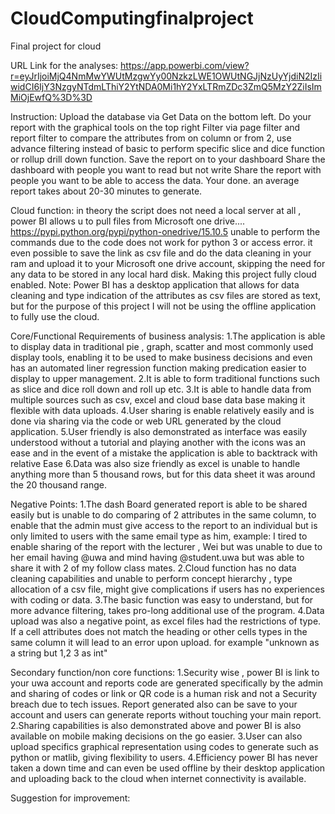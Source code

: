 # CloudComputingfinalproject
Final project for cloud

URL Link for the analyses:
https://app.powerbi.com/view?r=eyJrIjoiMjQ4NmMwYWUtMzgwYy00NzkzLWE1OWUtNGJjNzUyYjdiN2IzIiwidCI6IjY3NzgyNTdmLThiY2YtNDA0Mi1hY2YxLTRmZDc3ZmQ5MzY2ZiIsImMiOjEwfQ%3D%3D

Instruction:
Upload the database via Get Data on the bottom left.
Do your report with the graphical tools on the top right
Filter via page filter and report filter to compare the attributes from on column or from 2, use advance filtering instead of basic to perform specific slice and dice function or rollup drill down function.
Save the report on to your dashboard
Share the dashboard with people you want to read but not write
Share the report with people you want to be able to access the data.
Your done.
an average report takes about 20-30 minutes to generate.

Cloud function:
in theory the script does not need a local server at all , power BI allows u to pull files from Microsoft one drive....
https://pypi.python.org/pypi/python-onedrive/15.10.5
unable to perform the commands due to the code does not work for python 3 or access error.
it even possible to save the link as csv file and do the data cleaning in your ram and upload it to your Microsoft one drive account, skipping the need for any data to be stored in any local hard disk.
Making this project fully cloud enabled.
Note: Power BI has a desktop application that allows for data cleaning and type indication of the attributes as csv files are stored as text, but for the purpose of this project I will not be using the
offline application to fully use the cloud.

Core/Functional Requirements of business analysis:
1.The application is able to display data in traditional pie , graph, scatter and most commonly used display tools, enabling it to be used to make business decisions and even has an automated liner regression function making predication easier to display to upper management.
2.It is able to form traditional functions such as slice and dice roll down and roll up etc.
3.It is able to handle data from multiple sources such as csv, excel and cloud base data base making it flexible with data uploads.
4.User sharing is enable relatively easily and is done via sharing via the code or web URL generated by the cloud application.
5.User friendly is also demonstrated as interface was easily understood without a tutorial and playing another with the icons was an ease and in the event of a mistake the application is able to backtrack with relative Ease
6.Data was also size friendly as excel is unable to handle anything more than 5 thousand rows, but for this data sheet it was around the 20 thousand range.


Negative Points:
1.The dash Board generated report is able to be shared easily but is unable to do comparing of 2 attributes in the same column, to enable that the admin must give access to the report to an individual but is only limited to users with the same email type as him, example: I tired to enable sharing of the report with the lecturer , Wei but was unable to due to her email having @uwa and mind having @student.uwa but was able to share it with 2 of my follow class mates.
2.Cloud function has no data cleaning capabilities and unable to perform concept hierarchy , type allocation of a csv file, might give complications if users has no experiences with coding or data.
3.The basic function was easy to understand, but for more advance filtering, takes pro-long additional use of the program.
4.Data upload was also a negative point, as excel files had the restrictions of type. If a cell attributes does not match the heading or other cells types in the same column it will lead to an error upon upload.
for example "unknown as a string but 1,2 3 as int"

Secondary function/non core functions:
1.Security wise , power BI is link to your uwa account and reports code are generated specifically by the admin and sharing of codes or link or QR code is a human risk and not a Security breach due to tech issues.
Report generated also can be save to your account and users can generate reports without touching your main report.
2.Sharing capabilities is also demonstrated above and power BI is also available on mobile making decisions on the go easier.
3.User can also upload specifics graphical representation using codes to generate such as python or matlib, giving flexibility to users.
4.Efficiency power BI has never taken a down time and can even be used offline by their desktop application and uploading back to the cloud when internet connectivity is available.

Suggestion for improvement:
